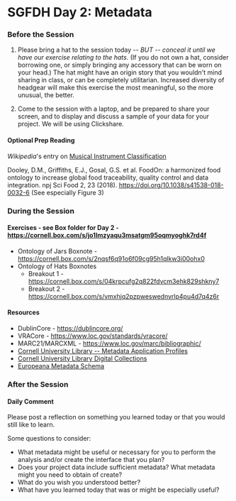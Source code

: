 # SGFDH Day 2: Metadata

### Before the Session 

1. Please bring a hat to the session today *-- BUT -- conceal it until we have our exercise relating to the hats.* (If you do not own a hat, consider borrowing one, or simply bringing any accessory that can be worn on your head.)  The hat might have an origin story that you wouldn't mind sharing in class, or can be completely utilitarian.  Increased diversity of headgear will make this exercise the most meaningful, so the more unusual, the better. 

2. Come to the session with a laptop, and be prepared to share your screen, and to display and discuss a sample of your data for your project. We will be using Clickshare.  

#### Optional Prep Reading

*Wikipedia*'s entry on [Musical Instrument Classification](https://en.wikipedia.org/wiki/Musical_instrument_classification)

Dooley, D.M., Griffiths, E.J., Gosal, G.S. et al. FoodOn: a harmonized food ontology to increase global food traceability, quality control and data integration. npj Sci Food 2, 23 (2018). https://doi.org/10.1038/s41538-018-0032-6  (See especially Figure 3)

### During the Session

#### Exercises - see Box folder for Day 2 - https://cornell.box.com/s/jo1lmzyaqu3msatgm95oqmyoghk7rd4f 
 * Ontology of Jars Boxnote - https://cornell.box.com/s/2nqsf6q91o6f09cg95h1qlkw3i00ohx0
 * Ontology of Hats Boxnotes
   * Breakout 1 - https://cornell.box.com/s/04krpcufg2q822fdvcm3ehk829shkny7
   * Breakout 2 - https://cornell.box.com/s/vmxhjq2pzpweswednvrlp4pu4d7q4z6r
   
#### Resources
 * DublinCore - https://dublincore.org/
 * VRACore - https://www.loc.gov/standards/vracore/
 * MARC21/MARCXML - https://www.loc.gov/marc/bibliographic/
 * [Cornell University Library -- Metadata Application Profiles](https://confluence.cornell.edu/display/mwgweb/CUL+Metadata+Application+Profiles)  
 * [Cornell University Library Digital Collections](https://digital.library.cornell.edu/collections)  
 * [Europeana Metadata Schema](https://pro.europeana.eu/files/Europeana_Professional/Share_your_data/Technical_requirements/EDM_Documentation//EDM_Definition_v5.2.8_102017.pdf)  

### After the Session

#### Daily Comment

Please post a reflection on something you learned today or that you would still like to learn. 

Some questions to consider:

* What metadata might be useful or necessary for you to perform the analysis and/or create the interface that you plan?
* Does your project data include sufficient metadata? What metadata might you need to obtain of create?
* What do you wish you understood better?
* What have you learned today that was or might be especially useful?
